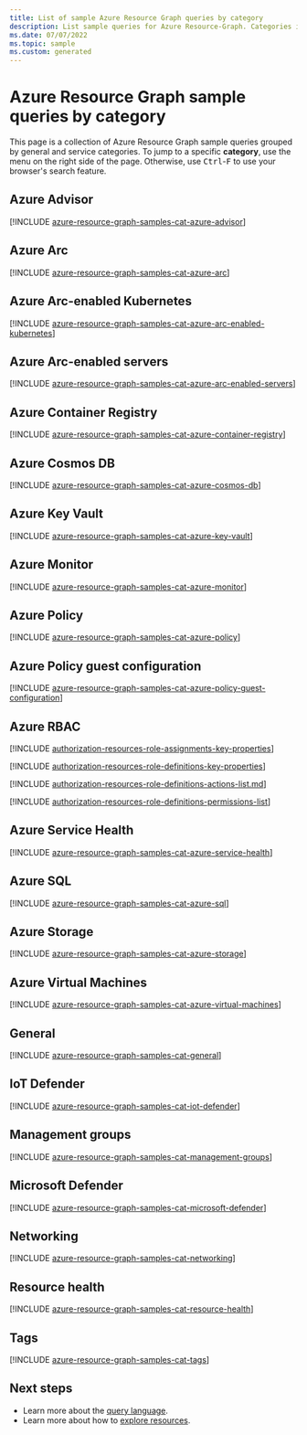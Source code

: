 ```yaml
---
title: List of sample Azure Resource Graph queries by category
description: List sample queries for Azure Resource-Graph. Categories include Tags, Azure Advisor, Key Vault, Kubernetes, Guest Configuration, and more.
ms.date: 07/07/2022
ms.topic: sample
ms.custom: generated
---
```


# Azure Resource Graph sample queries by category

This page is a collection of Azure Resource Graph sample queries grouped by general and service
categories. To jump to a specific **category**, use the menu on the right side of the page.
Otherwise, use <kbd>Ctrl</kbd>-<kbd>F</kbd> to use your browser's search feature.

## Azure Advisor

[!INCLUDE [azure-resource-graph-samples-cat-azure-advisor](../../../../includes/resource-graph/samples/bycat/azure-advisor.md)]

## Azure Arc

[!INCLUDE [azure-resource-graph-samples-cat-azure-arc](../../../../includes/resource-graph/samples/bycat/azure-arc.md)]

## Azure Arc-enabled Kubernetes

[!INCLUDE [azure-resource-graph-samples-cat-azure-arc-enabled-kubernetes](../../../../includes/resource-graph/samples/bycat/azure-arc-enabled-kubernetes.md)]

## Azure Arc-enabled servers

[!INCLUDE [azure-resource-graph-samples-cat-azure-arc-enabled-servers](../../../../includes/resource-graph/samples/bycat/azure-arc-enabled-servers.md)]

## Azure Container Registry

[!INCLUDE [azure-resource-graph-samples-cat-azure-container-registry](../../../../includes/resource-graph/samples/bycat/azure-container-registry.md)]

## Azure Cosmos DB

[!INCLUDE [azure-resource-graph-samples-cat-azure-cosmos-db](../../../../includes/resource-graph/samples/bycat/azure-cosmos-db.md)]

## Azure Key Vault

[!INCLUDE [azure-resource-graph-samples-cat-azure-key-vault](../../../../includes/resource-graph/samples/bycat/azure-key-vault.md)]

## Azure Monitor

[!INCLUDE [azure-resource-graph-samples-cat-azure-monitor](../../../../includes/resource-graph/samples/bycat/azure-monitor.md)]

## Azure Policy

[!INCLUDE [azure-resource-graph-samples-cat-azure-policy](../../../../includes/resource-graph/samples/bycat/azure-policy.md)]

## Azure Policy guest configuration

[!INCLUDE [azure-resource-graph-samples-cat-azure-policy-guest-configuration](../../../../includes/resource-graph/samples/bycat/azure-policy-guest-configuration.md)]

## Azure RBAC

[!INCLUDE [authorization-resources-role-assignments-key-properties](../../includes/resource-graph/query/authorization-resources-role-assignments-key-properties.md)]

[!INCLUDE [authorization-resources-role-definitions-key-properties](../../includes/resource-graph/query/authorization-resources-role-definitions-key-properties.md)]

[!INCLUDE [authorization-resources-role-definitions-actions-list.md](../../includes/resource-graph/query/authorization-resources-role-definitions-actions-list.md)]

[!INCLUDE [authorization-resources-role-definitions-permissions-list](../../includes/resource-graph/query/authorization-resources-role-definitions-permissions-list.md)]

## Azure Service Health

[!INCLUDE [azure-resource-graph-samples-cat-azure-service-health](../../../../includes/resource-graph/samples/bycat/azure-service-health.md)]

## Azure SQL

[!INCLUDE [azure-resource-graph-samples-cat-azure-sql](../../../../includes/resource-graph/samples/bycat/azure-sql.md)]

## Azure Storage

[!INCLUDE [azure-resource-graph-samples-cat-azure-storage](../../../../includes/resource-graph/samples/bycat/azure-storage.md)]

## Azure Virtual Machines

[!INCLUDE [azure-resource-graph-samples-cat-azure-virtual-machines](../../../../includes/resource-graph/samples/bycat/azure-virtual-machines.md)]

## General

[!INCLUDE [azure-resource-graph-samples-cat-general](../../../../includes/resource-graph/samples/bycat/general.md)]

## IoT Defender

[!INCLUDE [azure-resource-graph-samples-cat-iot-defender](../../../../includes/resource-graph/samples/bycat/iot-defender.md)]

## Management groups

[!INCLUDE [azure-resource-graph-samples-cat-management-groups](../../../../includes/resource-graph/samples/bycat/management-groups.md)]

## Microsoft Defender

[!INCLUDE [azure-resource-graph-samples-cat-microsoft-defender](../../../../includes/resource-graph/samples/bycat/microsoft-defender.md)]

## Networking

[!INCLUDE [azure-resource-graph-samples-cat-networking](../../../../includes/resource-graph/samples/bycat/networking.md)]

## Resource health

[!INCLUDE [azure-resource-graph-samples-cat-resource-health](../../../../includes/resource-graph/samples/bycat/resource-health.md)]

## Tags

[!INCLUDE [azure-resource-graph-samples-cat-tags](../../../../includes/resource-graph/samples/bycat/tags.md)]

## Next steps

- Learn more about the [query language](../concepts/query-language.md).
- Learn more about how to [explore resources](../concepts/explore-resources.md).
